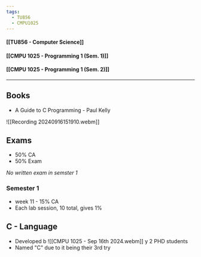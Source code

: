 ```yaml
---
tags:
  - TU856
  - CMPU1025
---
```

#### [[TU856 - Computer Science]]
#### [[CMPU 1025 - Programming 1 (Sem. 1)]]
#### [[CMPU 1025 - Programming 1 (Sem. 2)]]

---

## Books
- A Guide to C Programming - Paul Kelly

![[Recording 20240916151910.webm]]

## Exams
- 50% CA
- 50% Exam

*No written exam in semster 1*

### Semester 1
- week 11 - 15% CA
- Each lab session, 10 total, gives 1%

## C - Language
- Developed b
![[CMPU 1025 - Sep 16th 2024.webm]]
y 2 PHD students
- Named "C" due to it being their 3rd try

